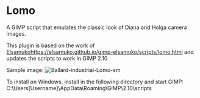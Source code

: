 # Lomo
A GIMP script that emulates the classic look of Diana and Holga camera images.

This plugin is based on the work of [Elsamuko](https://elsamuko.github.io/gimp-elsamuko/scripts/lomo.html)https://elsamuko.github.io/gimp-elsamuko/scripts/lomo.html and updates the scripts to work in GIMP 2.10

Sample image:
![Ballard-industrial-Lomo-sm](https://github.com/Nikkinoodl/Lomo/assets/17559271/922410dc-fc20-43a0-90b1-998d58269156)

To install on Windows, install in the following directory and start GIMP:
C:\Users[Username]\AppData\Roaming\GIMP\2.10\scripts
